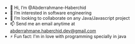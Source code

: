 - 👋 Hi, I’m @Abderrahmane-Haberchid
- 👀 I’m interested in software engineering
- 💞️ I’m looking to collaborate on any Java/Javascript project
- 📫 Send me an email anytime at abderrahmane.haberchid.dev@gmail.com
- ⚡ Fun fact: I'm in love with programming specially in java

<!---
Abderrahmane-Haberchid/Abderrahmane-Haberchid is a ✨ special ✨ repository because its `README.md` (this file) appears on your GitHub profile.
You can click the Preview link to take a look at your changes.
--->
